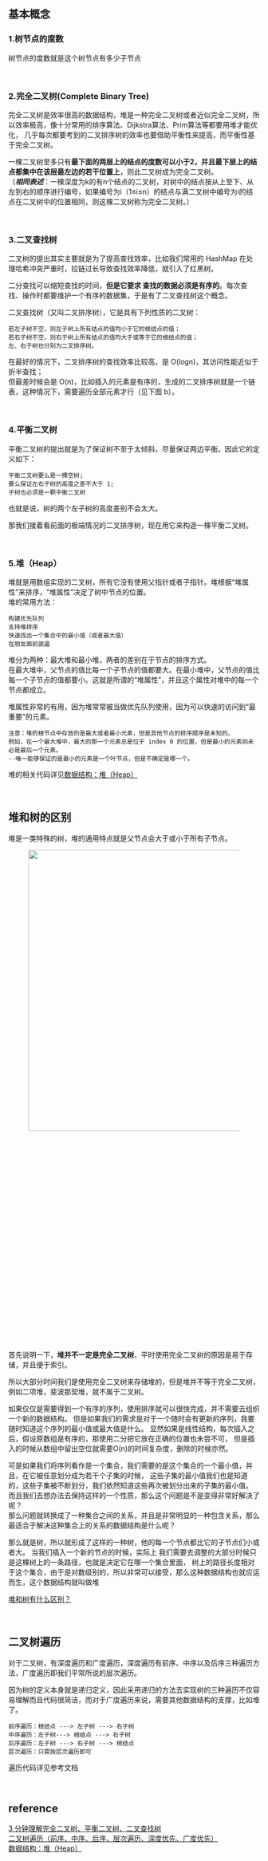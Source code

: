 ## 基本概念
### 1.树节点的度数
树节点的度数就是这个树节点有多少子节点

&nbsp;
### 2.完全二叉树(Complete Binary Tree)
完全二叉树是效率很高的数据结构，堆是一种完全二叉树或者近似完全二叉树，所以效率极高，像十分常用的排序算法、Dijkstra算法、Prim算法等都要用堆才能优化，
几乎每次都要考到的二叉排序树的效率也要借助平衡性来提高，而平衡性基于完全二叉树。

一棵二叉树至多只有**最下面的两层上的结点的度数可以小于2，并且最下层上的结点都集中在该层最左边的若干位置上**，则此二叉树成为完全二叉树。  
（***相同表述***：一棵深度为k的有n个结点的二叉树，对树中的结点按从上至下、从左到右的顺序进行编号，如果编号为i（1≤i≤n）的结点与满二叉树中编号为i的结点在二叉树中的位置相同，则这棵二叉树称为完全二叉树。）

&nbsp;
### 3.二叉查找树
二叉树的提出其实主要就是为了提高查找效率，比如我们常用的 HashMap  在处理哈希冲突严重时，拉链过长导致查找效率降低，就引入了红黑树。

二分查找可以缩短查找的时间，**但是它要求 查找的数据必须是有序的**。每次查找、操作时都要维护一个有序的数据集，于是有了二叉查找树这个概念。

二叉查找树（又叫二叉排序树），它是具有下列性质的二叉树：
```
若左子树不空，则左子树上所有结点的值均小于它的根结点的值；
若右子树不空，则右子树上所有结点的值均大于或等于它的根结点的值；
左、右子树也分别为二叉排序树。
```
在最好的情况下，二叉排序树的查找效率比较高，是 O(logn)，其访问性能近似于折半查找；  
但最差时候会是 O(n)，比如插入的元素是有序的，生成的二叉排序树就是一个链表，这种情况下，需要遍历全部元素才行（见下图 b）。

&nbsp;
### 4.平衡二叉树
平衡二叉树的提出就是为了保证树不至于太倾斜，尽量保证两边平衡。因此它的定义如下：
```
平衡二叉树要么是一棵空树;
要么保证左右子树的高度之差不大于 1;
子树也必须是一颗平衡二叉树
```
也就是说，树的两个左子树的高度差别不会太大。

那我们接着看前面的极端情况的二叉排序树，现在用它来构造一棵平衡二叉树。

&nbsp;
### 5.堆（Heap）
堆就是用数组实现的二叉树，所有它没有使用父指针或者子指针。堆根据“堆属性”来排序，“堆属性”决定了树中节点的位置。  
堆的常用方法：
```
构建优先队列
支持堆排序
快速找出一个集合中的最小值（或者最大值）
在朋友面前装逼
```
堆分为两种：最大堆和最小堆，两者的差别在于节点的排序方式。  
在最大堆中，父节点的值比每一个子节点的值都要大。在最小堆中，父节点的值比每一个子节点的值都要小。这就是所谓的“堆属性”，并且这个属性对堆中的每一个节点都成立。

堆属性非常的有用，因为堆常常被当做优先队列使用，因为可以快速的访问到“最重要”的元素。
```
注意：堆的根节点中存放的是最大或者最小元素，但是其他节点的排序顺序是未知的。
例如，在一个最大堆中，最大的那一个元素总是位于 index 0 的位置，但是最小的元素则未必是最后一个元素。
--唯一能够保证的是最小的元素是一个叶节点，但是不确定是哪一个。
```
堆的相关代码详见[数据结构：堆（Heap）](https://www.jianshu.com/p/6b526aa481b1)

&nbsp;
## 堆和树的区别
<p>堆是一类特殊的树，堆的通用特点就是父节点会大于或小于所有子节点。</p><figure><noscript><img src="https://pic3.zhimg.com/50/v2-e7a99fda571a4294e9b2196d58f8e65c_hd.jpg" data-rawwidth="564" data-rawheight="564" class="origin_image zh-lightbox-thumb" width="564" data-original="https://pic2.zhimg.com/v2-e7a99fda571a4294e9b2196d58f8e65c_r.jpg"/></noscript><img src="data:image/svg+xml;utf8,&lt;svg xmlns=&#39;http://www.w3.org/2000/svg&#39; width=&#39;564&#39; height=&#39;564&#39;&gt;&lt;/svg&gt;" data-rawwidth="564" data-rawheight="564" class="origin_image zh-lightbox-thumb lazy" width="564" data-original="https://pic2.zhimg.com/v2-e7a99fda571a4294e9b2196d58f8e65c_r.jpg" data-actualsrc="https://pic3.zhimg.com/50/v2-e7a99fda571a4294e9b2196d58f8e65c_hd.jpg"/></figure>

首先说明一下，**堆并不一定是完全二叉树**，平时使用完全二叉树的原因是易于存储，并且便于索引。

所以大部分时间我们是使用完全二叉树来存储堆的，但是堆并不等于完全二叉树，例如二项堆，斐波那契堆，就不属于二叉树。

如果仅仅是需要得到一个有序的序列，使用排序就可以很快完成，并不需要去组织一个新的数据结构。
但是如果我们的需求是对于一个随时会有更新的序列，我要随时知道这个序列的最小值或最大值是什么。
显然如果是线性结构，每次插入之后，假设原数组是有序的，那使用二分把它放在正确的位置也未尝不可，
但是插入的时候从数组中留出空位就需要O(n)的时间复杂度，删除的时候亦然。

可是如果我们将序列看作是一个集合，我们需要的是这个集合的一个最小值，并且，在它被任意划分成为若干个子集的时候，
这些子集的最小值我们也是知道的，这些子集被不断划分，我们依然知道这些再次被划分出来的子集的最小值。
而且我们去想办法去保持这样的一个性质，那么这个问题是不是变得非常好解决了呢？  
那么问题就转换成了一种集合之间的关系，并且是非常明显的一种包含关系，那么最适合于解决这种集合上的关系的数据结构是什么呢？

那么就是树，所以就形成了这样的一种树，他的每一个节点都比它的子节点们小或者大。
当我们插入一个新的节点的时候，实际上  我们需要去调整的大部分时候只是这棵树上的一条路径，也就是决定它在哪一个集合里面，
树上的路径长度相对于这个集合，由于是对数级别的，所以非常可以接受，那么这种数据结构也就应运而生，这个数据结构就叫做堆

[堆和树有什么区别？](https://www.zhihu.com/question/36134980)

&nbsp;
## 二叉树遍历
对于二叉树，有深度遍历和广度遍历，深度遍历有前序、中序以及后序三种遍历方法，广度遍历即我们平常所说的层次遍历。  

因为树的定义本身就是递归定义，因此采用递归的方法去实现树的三种遍历不仅容易理解而且代码很简洁，而对于广度遍历来说，需要其他数据结构的支撑，比如堆了。
```
前序遍历：根结点 ---> 左子树 ---> 右子树
中序遍历：左子树---> 根结点 ---> 右子树
后序遍历：左子树 ---> 右子树 ---> 根结点
层次遍历：只需按层次遍历即可
```
遍历代码详见参考文档

&nbsp;
## reference
[3 分钟理解完全二叉树、平衡二叉树、二叉查找树](https://juejin.im/entry/5afb9fb66fb9a07ab458cc0d)  
[二叉树遍历（前序、中序、后序、层次遍历、深度优先、广度优先）](https://blog.csdn.net/My_Jobs/article/details/43451187)  
[数据结构：堆（Heap）](https://www.jianshu.com/p/6b526aa481b1)
